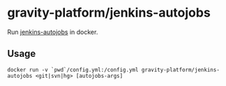 # gravity-platform/jenkins-autojobs

Run [jenkins-autojobs](http://jenkins-autojobs.readthedocs.org/) in docker.

## Usage

```
docker run -v `pwd`/config.yml:/config.yml gravity-platform/jenkins-autojobs <git|svn|hg> [autojobs-args]
```
